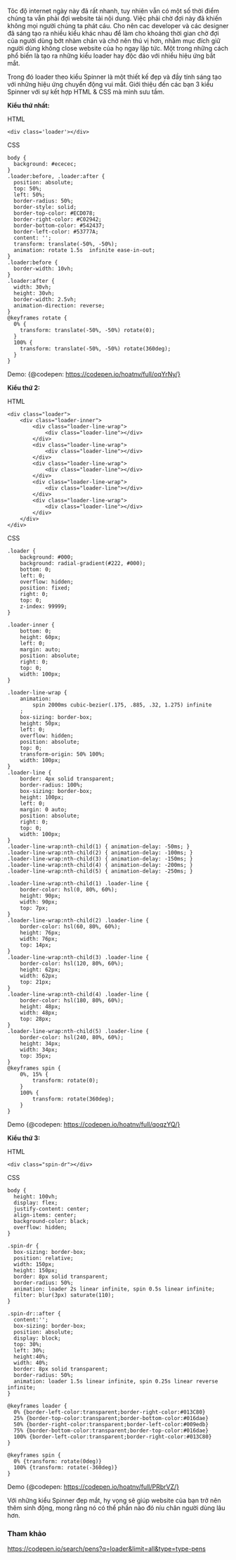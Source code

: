 Tôc độ internet ngày này đã rất nhanh, tuy nhiên vẫn có một số thời điểm chúng ta vẫn phải đợi website tải nội dung.
Việc phải chờ đợi này đã khiến không mọi người chúng ta phát cáu. Cho nên cac developer và các designer đã sáng tạo ra
nhiều kiểu khác nhau để làm cho khoảng thời gian chờ đợi của người dùng bớt nhàm chán và chở nên thú vị hơn,
nhằm mục đích giữ người dùng không close website của họ ngay lập tức.
Một trong những cách phổ biến là tạo ra những kiểu loader hay độc đáo với nhiều hiệu ứng bắt mắt.

Trong đó loader theo kiểu Spinner là một thiết kế đẹp và đầy tính sáng tạo với những hiệu ứng chuyển động vui mắt.
Giới thiệu đến các bạn 3 kiểu Spinner với sự kết hợp HTML & CSS mà mình sưu tầm.

**Kiểu thứ nhất:**

HTML
```
<div class='loader'></div>
```

CSS
```
body {
  background: #ececec;
}
.loader:before, .loader:after {
  position: absolute;
  top: 50%;
  left: 50%;
  border-radius: 50%;
  border-style: solid;
  border-top-color: #ECD078;
  border-right-color: #C02942;
  border-bottom-color: #542437;
  border-left-color: #53777A;
  content: '';
  transform: translate(-50%, -50%);
  animation: rotate 1.5s  infinite ease-in-out;
}
.loader:before {
  border-width: 10vh;
}
.loader:after {
  width: 30vh;
  height: 30vh;
  border-width: 2.5vh;
  animation-direction: reverse;
}
@keyframes rotate {
  0% {
    transform: translate(-50%, -50%) rotate(0);
  }
  100% {
    transform: translate(-50%, -50%) rotate(360deg);
  }
}
```

Demo:
{@codepen:  https://codepen.io/hoatnv/full/oqYrNy/}

**Kiểu thứ 2:**

HTML
```
<div class="loader">
	<div class="loader-inner">
		<div class="loader-line-wrap">
			<div class="loader-line"></div>
		</div>
		<div class="loader-line-wrap">
			<div class="loader-line"></div>
		</div>
		<div class="loader-line-wrap">
			<div class="loader-line"></div>
		</div>
		<div class="loader-line-wrap">
			<div class="loader-line"></div>
		</div>
		<div class="loader-line-wrap">
			<div class="loader-line"></div>
		</div>
	</div>
</div>
```

CSS
```
.loader {
    background: #000;
    background: radial-gradient(#222, #000);
    bottom: 0;
    left: 0;
    overflow: hidden;
    position: fixed;
    right: 0;
    top: 0;
    z-index: 99999;
}

.loader-inner {
    bottom: 0;
    height: 60px;
    left: 0;
    margin: auto;
    position: absolute;
    right: 0;
    top: 0;
    width: 100px;
}

.loader-line-wrap {
    animation: 
		spin 2000ms cubic-bezier(.175, .885, .32, 1.275) infinite
	;
    box-sizing: border-box;
    height: 50px;
    left: 0;
    overflow: hidden;
    position: absolute;
    top: 0;
    transform-origin: 50% 100%;
    width: 100px;
}
.loader-line {
    border: 4px solid transparent;
    border-radius: 100%;
    box-sizing: border-box;
    height: 100px;
    left: 0;
    margin: 0 auto;
    position: absolute;
    right: 0;
    top: 0;
    width: 100px;
}
.loader-line-wrap:nth-child(1) { animation-delay: -50ms; }
.loader-line-wrap:nth-child(2) { animation-delay: -100ms; }
.loader-line-wrap:nth-child(3) { animation-delay: -150ms; }
.loader-line-wrap:nth-child(4) { animation-delay: -200ms; }
.loader-line-wrap:nth-child(5) { animation-delay: -250ms; }

.loader-line-wrap:nth-child(1) .loader-line {
    border-color: hsl(0, 80%, 60%);
    height: 90px;
    width: 90px;
    top: 7px;
}
.loader-line-wrap:nth-child(2) .loader-line {
    border-color: hsl(60, 80%, 60%);
    height: 76px;
    width: 76px;
    top: 14px;
}
.loader-line-wrap:nth-child(3) .loader-line {
    border-color: hsl(120, 80%, 60%);
    height: 62px;
    width: 62px;
    top: 21px;
}
.loader-line-wrap:nth-child(4) .loader-line {
    border-color: hsl(180, 80%, 60%);
    height: 48px;
    width: 48px;
    top: 28px;
}
.loader-line-wrap:nth-child(5) .loader-line {
    border-color: hsl(240, 80%, 60%);
    height: 34px;
    width: 34px;
    top: 35px;
}
@keyframes spin {
    0%, 15% {
		transform: rotate(0);
	}
	100% {
		transform: rotate(360deg);
	}
}
```
Demo
{@codepen:  https://codepen.io/hoatnv/full/qoqzYQ/}

**Kiểu thứ 3:**

HTML
```
<div class="spin-dr"></div>
```

CSS
```
body {
  height: 100vh;
  display: flex;
  justify-content: center;
  align-items: center;
  background-color: black;
  overflow: hidden;
}

.spin-dr {
  box-sizing: border-box;
  position: relative;
  width: 150px;
  height: 150px;
  border: 8px solid transparent;
  border-radius: 50%;
  animation: loader 2s linear infinite, spin 0.5s linear infinite;
  filter: blur(3px) saturate(110);
}

.spin-dr::after {
  content:'';
  box-sizing: border-box;
  position: absolute;
  display: block;
  top: 30%;
  left: 30%;
  height:40%;
  width: 40%;
  border: 8px solid transparent;
  border-radius: 50%;
  animation: loader 1.5s linear infinite, spin 0.25s linear reverse infinite;
}

@keyframes loader {
  0% {border-left-color:transparent;border-right-color:#013C80}
  25% {border-top-color:transparent;border-bottom-color:#016dae}
  50% {border-right-color:transparent;border-left-color:#009edb}
  75% {border-bottom-color:transparent;border-top-color:#016dae}
  100% {border-left-color:transparent;border-right-color:#013C80}
}

@keyframes spin {
  0% {transform: rotate(0deg)}
  100% {transform: rotate(-360deg)}
}
```

Demo
{@codepen:  https://codepen.io/hoatnv/full/PRbrVZ/}

Với những kiểu Spinner đẹp mắt,  hy vọng sẽ giúp website của bạn trở nên thêm sinh động,
mong rằng nó có thể phần nào đó níu chân người dùng lâu hơn.

### **Tham khảo**
https://codepen.io/search/pens?q=loader&limit=all&type=type-pens